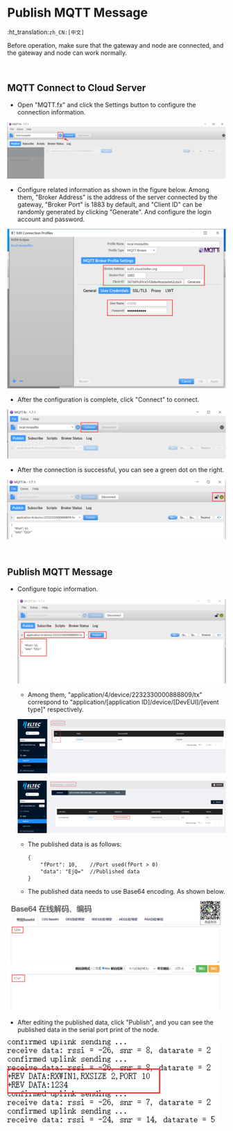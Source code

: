 # Publish MQTT Message
:ht_translation:`zh_CN:[中文]`

Before operation, make sure that the gateway and node are connected, and the gateway and node can work normally.

&nbsp;

## MQTT Connect to Cloud Server

- Open "MQTT.fx" and click the Settings button to configure the connection information.

![](img/publish_mqtt_message/01.png)

- Configure related information as shown in the figure below. Among them, "Broker Address" is the address of the server connected by the gateway, "Broker Port" is 1883 by default, and "Client ID" can be randomly generated by clicking "Generate". And configure the login account and password.

![](img/publish_mqtt_message/02.png)

- After the configuration is complete, click "Connect" to connect.

![](img/publish_mqtt_message/03.png)

- After the connection is successful, you can see a green dot on the right.

![](img/publish_mqtt_message/04.png)

&nbsp;

## Publish MQTT Message

- Configure topic information.

  ![](img/publish_mqtt_message/05.png)

  - Among them, "application/4/device/2232330000888809/tx" correspond to "application/[application ID]/device/[DevEUI]/[event type]" respectively.

  ![](img/publish_mqtt_message/08.png)

  ![](img/publish_mqtt_message/09.png)

  - The published data is as follows:

    ```shell
    {
        "fPort": 10,    //Port used(fPort > 0)
        "data": "EjQ="  //Published data
    }
    ```

  - The published data needs to use Base64 encoding. As shown below.

![](img/publish_mqtt_message/06.png)

- After editing the published data, click "Publish", and you can see the published data in the serial port print of the node.

![](img/publish_mqtt_message/07.png)